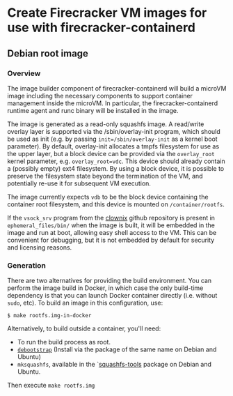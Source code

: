 # Create Firecracker VM images for use with firecracker-containerd #

## Debian root image ##

### Overview ###

The image builder component of firecracker-containerd will build a
microVM image including the necessary components to support container
management inside the microVM. In particular, the
firecracker-containerd runtime agent and runc binary will be installed
in the image.

The image is generated as a read-only squashfs image. A read/write
overlay layer is supported via the /sbin/overlay-init program, which
should be used as init (e.g. by passing `init=/sbin/overlay-init` as a
kernel boot parameter). By default, overlay-init allocates a tmpfs
filesystem for use as the upper layer, but a block device can be
provided via the `overlay_root` kernel parameter,
e.g. `overlay_root=vdc`. This device should already contain a
(possibly empty) ext4 filesystem. By using a block device, it is
possible to preserve the filesystem state beyond the termination of
the VM, and potentially re-use it for subsequent VM execution.

The image currently expects `vdb` to be the block device containing
the container root filesystem, and this device is mounted on
`/container/rootfs`.

If the `vsock_srv` program from the
[clownix](https://github.com/clownix/cloonix_vsock) github repository
is present in `ephemeral_files/bin/` when the image is built, it will
be embedded in the image and run at boot, allowing easy shell access
to the VM. This can be convenient for debugging, but it is not
embedded by default for security and licensing reasons.

### Generation ###

There are two alternatives for providing the build environment. You
can perform the image build in Docker, in which case the only
build-time dependency is that you can launch Docker container directly
(i.e. without `sudo`, etc). To build an image in this configuration, use:

`$ make rootfs.img-in-docker`

Alternatively, to build outside a container, you'll need:

* To run the build process as root.
* [`debootstrap`](https://salsa.debian.org/installer-team/debootstrap)
  (Install via the package of the same name on Debian and Ubuntu)
* `mksquashfs`, available in the
   `[squashfs-tools](https://packages.debian.org/stretch/squashfs-tools)
   package on Debian and Ubuntu.

Then execute `make rootfs.img`
